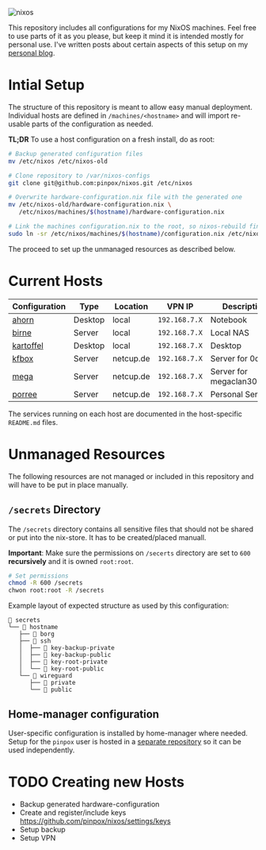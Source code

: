 ![nixos](https://socialify.git.ci/pinpox/nixos/image?description=1&descriptionEditable=My%20NixOS%20Configurations&font=Source%20Code%20Pro&forks=1&issues=1&logo=https%3A%2F%2Fpablo.tools%2Fnixoscolorful.svg&owner=1&pattern=Circuit%20Board&pulls=1&stargazers=1&theme=Light)

This repository includes all configurations for my NixOS machines. Feel free to
use parts of it as you please, but keep it mind it is intended mostly for
personal use. I've written posts about certain aspects of this setup on my
[personal blog](https://pablo.tools/blog).

# Intial Setup

The structure of this repository is meant to allow easy manual deployment.
Individual hosts are defined in `/machines/<hostname>` and will import re-usable
parts of the configuration as needed.

**TL;DR** To use a host configuration on a fresh install, do as root:
```bash
# Backup generated configuration files
mv /etc/nixos /etc/nixos-old

# Clone repository to /var/nixos-configs
git clone git@github.com:pinpox/nixos.git /etc/nixos

# Overwrite hardware-configuration.nix file with the generated one
mv /etc/nixos-old/hardware-configuration.nix \
   /etc/nixos/machines/$(hostname)/hardware-configuration.nix

# Link the machines configuration.nix to the root, so nixos-rebuild finds it
sudo ln -sr /etc/nixos/machines/$(hostname)/configuration.nix /etc/nixos/configuration.nix
```

The proceed to set up the unmanaged resources as described below.


# Current Hosts

| Configuration                       | Type      | Location    | VPN IP | Description                  |
| ----------------------------------- | --------- | ----------- | ------ | ---------------------------- |
| [ahorn](./machines/ahorn)           | Desktop   | local       | `192.168.7.X` | Notebook                     |
| [birne](./machines/birne)           | Server    | local       | `192.168.7.X` | Local NAS                    |
| [kartoffel](./machines/kartoffel)   | Desktop   | local       | `192.168.7.X` | Desktop                      |
| [kfbox](./machines/kfbox)           | Server    | netcup.de   | `192.168.7.X` | Server for 0cx.de            |
| [mega](./machines/mega)             | Server    | netcup.de   | `192.168.7.X` | Server for megaclan3000.de   |
| [porree](./machines/porree)         | Server    | netcup.de   | `192.168.7.X` | Personal Server              |

The services running on each host are documented in the host-specific
`README.md` files.

# Unmanaged Resources

The following resources are not managed or included in this repository and will
have to be put in place manually.

## `/secrets` Directory

The `/secrets` directory contains all sensitive files that should not be shared
or put into the nix-store. It has to be created/placed manuall.

**Important**: Make sure the permissions on `/secerts` directory are set to
`600` **recursively** and it is owned `root:root`.

``` bash
# Set permissions
chmod -R 600 /secrets
chwon root:root -R /secrets
```

Example layout of expected structure as used by this configuration:

```
 secrets
└──  hostname
   ├──  borg
   ├──  ssh
   │  ├──  key-backup-private
   │  ├──  key-backup-public
   │  ├──  key-root-private
   │  └──  key-root-public
   └──  wireguard
      ├──  private
      └──  public
```

## Home-manager configuration

User-specific configuration is installed by home-manager where needed. Setup for
the `pinpox` user is hosted in a [separate
repository](https://github.com/pinpox/nixos-home) so it can be used
independently.

# TODO Creating new Hosts
- Backup generated hardware-configuration
- Create and register/include keys
https://github.com/pinpox/nixos/settings/keys
- Setup backup
- Setup VPN


